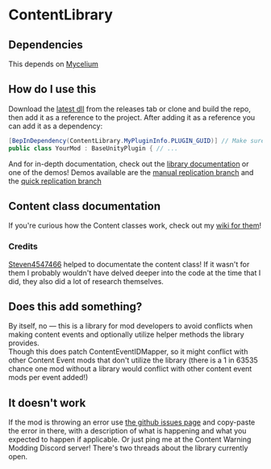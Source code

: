 # ContentLibrary

## Dependencies
This depends on [Mycelium](https://github.com/RugbugRedfern/Mycelium-Networking-For-Content-Warning)  

## How do I use this
Download the [latest dll](https://github.com/NotestQ/ContentLibrary/releases/latest) from the releases tab or clone and build the repo, then add it as a reference to the project. After adding it as a reference you can add it as a dependency:  
```cs
[BepInDependency(ContentLibrary.MyPluginInfo.PLUGIN_GUID)] // Make sure to specify if it's a soft or a hard dependency! BepInEx sets dependencies to hard by default.
public class YourMod : BaseUnityPlugin { // ...
```  

And for in-depth documentation, check out the [library documentation](https://github.com/NotestQ/ContentLibrary/wiki/Library-Documentation) or one of the demos! Demos available are the [manual replication branch](https://github.com/NotestQ/KeypressEvent-LibraryDemo/tree/master) and the [quick replication branch](https://github.com/NotestQ/KeypressEvent-LibraryDemo/tree/feat_QuickReplication)

## Content class documentation
If you're curious how the Content classes work, check out my [wiki for them](https://github.com/NotestQ/ContentLibrary/wiki/Content-Class-Documentation)!  

### Credits
[Steven4547466](https://github.com/steven4547466) helped to documentate the content class! If it wasn't for them I probably wouldn't have delved deeper into the code at the time that I did, they also did a lot of research themselves.

## Does this add something?
By itself, no — this is a library for mod developers to avoid conflicts when making content events and optionally utilize helper methods the library provides.  
Though this does patch ContentEventIDMapper, so it might conflict with other Content Event mods that don't utilize the library (there is a 1 in 63535 chance one mod without a library would conflict with other content event mods per event added!)

## It doesn't work
If the mod is throwing an error use [the github issues page](https://github.com/NotestQ/ContentLibrary//issues) and copy-paste the error in there, with a description of what is happening and what you expected to happen if applicable. Or just ping me at the Content Warning Modding Discord server! There's two threads about the library currently open.
